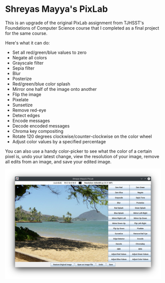# Shreyas Mayya's PixLab

This is an upgrade of the original PixLab assignment from TJHSST's Foundations of Computer Science course that I completed as a final project for the same course.

Here's what it can do:

* Set all red/green/blue values to zero
* Negate all colors
* Grayscale filter
* Sepia filter
* Blur
* Posterize
* Red/green/blue color splash
* Mirror one half of the image onto another
* Flip the image
* Pixelate
* Sunsetize
* Remove red-eye
* Detect edges
* Encode messages
* Decode encoded messages
* Chroma key compositing
* Rotate 120 degrees clockwise/counter-clockwise on the color wheel
* Adjust color values by a specified percentage

You can also use a handy color-picker to see what the color of a certain pixel is, undo your latest change, view the resolution of your image, remove all edits from an image, and save your edited image.

![PixLab interface](pixlab_interface.png)
